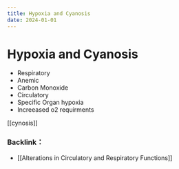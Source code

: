 ```yaml
---
title: Hypoxia and Cyanosis
date: 2024-01-01
---
```

# Hypoxia and Cyanosis

* Respiratory 
* Anemic 
* Carbon Monoxide
* Circulatory
* Specific Organ hypoxia
* Increeased o2 requirments

[[cynosis]]

### Backlink：

- [[Alterations in Circulatory and Respiratory Functions]]
